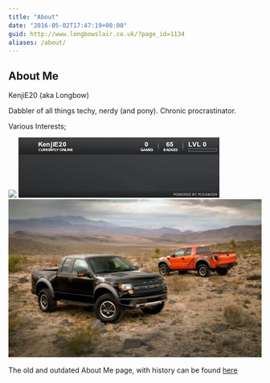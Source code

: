 ```yaml
---
title: "About"
date: "2016-05-02T17:47:19+00:00"
guid: http://www.longbowslair.co.uk/?page_id=1134
aliases: /about/
---
```


## About Me

KenjiE20 (aka Longbow)

Dabbler of all things techy, nerdy (and pony).
Chronic procrastinator.

Various Interests;

[![](http://sig.anidb.net/images/signatures/7359/ue600/)](http://sig.anidb.net/redirect/7359/ue600/) [![](images/76561197993935169.png)](http://steamcommunity.com/id/kenjie20/) [![Raptr Forum Signature](images/fs_overall.png)](http://raptr.com/KenjiE20?src=em_all)

The old and outdated About Me page, with history can be found [here](/about-me/)

